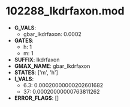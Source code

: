 # 102288_Ikdrfaxon.mod

- **G_VALS**:
  - gbar_Ikdrfaxon: 0.0002
- **GATES**:
  - h: 1
  - m: 1
- **SUFFIX**: Ikdrfaxon
- **GMAX_NAME**: gbar_Ikdrfaxon
- **STATES**: ['m', 'h']
- **I_VALS**:
  - 6.3: 0.00020000000202601682
  - 37: 0.00020000000763811262
- **ERROR_FLAGS**: []
